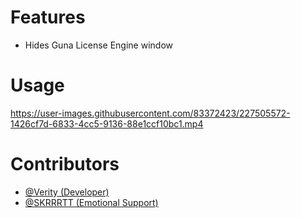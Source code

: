# Features
- Hides Guna License Engine window

# Usage

https://user-images.githubusercontent.com/83372423/227505572-1426cf7d-6833-4cc5-9136-88e1ccf10bc1.mp4

# Contributors
- [@Verity (Developer)](https://github.com/VerityIncorporated)
- [@SKRRRTT (Emotional Support)](https://github.com/ignSKRRRTT)
